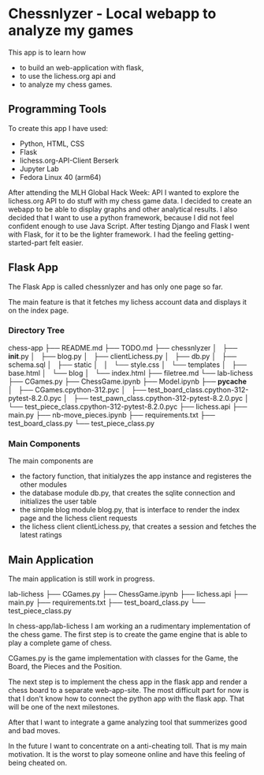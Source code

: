 # Chessnlyzer - Local webapp to analyze my games

This app is to learn how

- to build an web-application with flask,
- to use the lichess.org api and
- to analyze my chess games.

## Programming Tools

To create this app I have used:

- Python, HTML, CSS
- Flask
- lichess.org-API-Client Berserk
- Jupyter Lab
- Fedora Linux 40 (arm64)

After attending the MLH Global Hack Week: API I wanted to explore the lichess.org API to do stuff with my chess game data. I decided to create an webapp to be able to display graphs and other analytical results.
I also decided that I want to use a python framework, because I did not feel confident enough to use Java Script.
After testing Django and Flask I went with Flask, for it to be the lighter framework. I had the feeling getting-started-part felt easier.

## Flask App

The Flask App is called chessnlyzer and has only one page so far.

The main feature is that it fetches my lichess account data and displays it on the index page.

### Directory Tree

chess-app
├── README.md
├── TODO.md
├── chessnlyzer
│   ├── **init**.py
│   ├── blog.py
│   ├── clientLichess.py
│   ├── db.py
│   ├── schema.sql
│   ├── static
│   │   └── style.css
│   └── templates
│   ├── base.html
│   └── blog
│   └── index.html
├── filetree.md
└── lab-lichess
├── CGames.py
├── ChessGame.ipynb
├── Model.ipynb
├── **pycache**
│   ├── CGames.cpython-312.pyc
│   ├── test_board_class.cpython-312-pytest-8.2.0.pyc
│   ├── test_pawn_class.cpython-312-pytest-8.2.0.pyc
│   └── test_piece_class.cpython-312-pytest-8.2.0.pyc
├── lichess.api
├── main.py
├── nb-move_pieces.ipynb
├── requirements.txt
├── test_board_class.py
└── test_piece_class.py

### Main Components

The main components are

- the factory function, that initialyzes the app instance and registeres the other modules
- the database module db.py, that creates the sqlite connection and initializes the user table
- the simple blog module blog.py, that is interface to render the index page and the lichess client requests
- the lichess client clientLichess.py, that creates a session and fetches the latest ratings

## Main Application

The main application is still work in progress.

lab-lichess
├── CGames.py
├── ChessGame.ipynb
├── lichess.api
├── main.py
├── requirements.txt
├── test_board_class.py
└── test_piece_class.py

In chess-app/lab-lichess I am working an a rudimentary implementation of the chess game. The first step is to create the game engine that is able to play a complete game of chess.

CGames.py is the game implementation with classes for the Game, the Board, the Pieces and the Position.

The next step is to implement the chess app in the flask app and render a chess board to a separate web-app-site. The most difficult part for now is that I don't know how to connect the python app with the flask app. That will be one of the next milestones.

After that I want to integrate a game analyzing tool that summerizes good and bad moves.

In the future I want to concentrate on a anti-cheating toll. That is my main motivation. It is the worst to play someone online and have this feeling of being cheated on.
